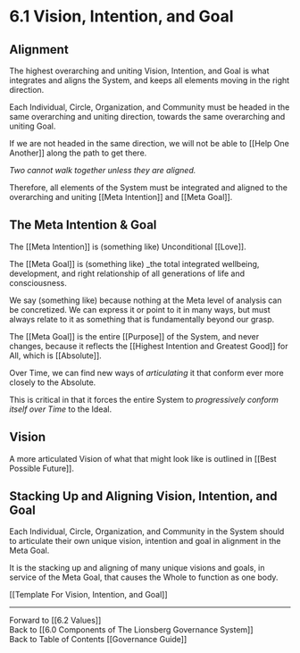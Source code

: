 # 6.1 Vision, Intention, and Goal
## Alignment

The highest overarching and uniting Vision, Intention, and Goal is what integrates and aligns the System, and keeps all elements moving in the right direction. 

Each Individual, Circle, Organization, and Community must be headed in the same overarching and uniting direction, towards the same overarching and uniting Goal. 

If we are not headed in the same direction, we will not be able to [[Help One Another]] along the path to get there. 

_Two cannot walk together unless they are aligned._

Therefore, all elements of the System must be integrated and aligned to the overarching and uniting [[Meta Intention]] and [[Meta Goal]]. 

## The Meta Intention & Goal
The [[Meta Intention]] is (something like) Unconditional [[Love]]. 

The [[Meta Goal]] is (something like) _the total integrated wellbeing, development, and right relationship of all generations of life and consciousness. 

We say (something like) because nothing at the Meta level of analysis can be concretized. We can express it or point to it in many ways, but must always relate to it as something that is fundamentally beyond our grasp.

The [[Meta Goal]] is the entire [[Purpose]] of the System, and never changes, because it reflects the [[Highest Intention and Greatest Good]] for All, which is [[Absolute]].

Over Time, we can find new ways of _articulating_ it that conform ever more closely to the Absolute.

This is critical in that it forces the entire System to _progressively conform itself over Time_ to the Ideal.

## Vision

A more articulated Vision of what that might look like is outlined in [[Best Possible Future]]. 

## Stacking Up and Aligning Vision, Intention, and Goal

Each Individual, Circle, Organization, and Community in the System should to articulate their own unique vision, intention and goal in alignment in the Meta Goal. 

It is the stacking up and aligning of many unique visions and goals, in service of the Meta Goal, that causes the Whole to function as one body. 

[[Template For Vision, Intention, and Goal]]  

___

Forward to [[6.2 Values]]  
Back to [[6.0 Components of The Lionsberg Governance System]]       
Back to Table of Contents [[Governance Guide]]
